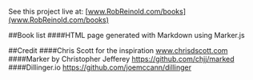 See this project live at: [www.RobReinold.com/books](www.RobReinold.com/books)

##Book list
####HTML page generated with Markdown using Marker.js

##Credit
####Chris Scott for the inspiration www.chrisdscott.com
####Marker by Christopher Jefferey https://github.com/chjj/marked 
####Dillinger.io https://github.com/joemccann/dillinger
